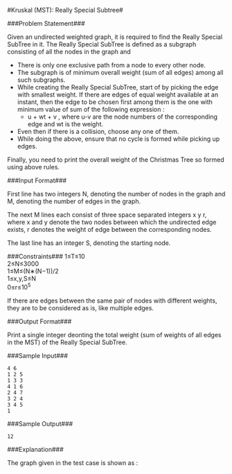 #Kruskal (MST): Really Special Subtree#

###Problem Statement###

Given an undirected weighted graph, it is required to find the Really Special SubTree in it. The Really Special SubTree is defined as a subgraph consisting of all the nodes in the graph and  

*    There is only one exclusive path from a node to every other node.
*    The subgraph is of minimum overall weight (sum of all edges) among all such subgraphs.
*    While creating the Really Special SubTree, start of by picking the edge with smallest weight. If there are edges of equal weight available at an instant, then the edge to be chosen first among them is the one with minimum value of sum of the following expression :
      *  u + wt + v , where u-v are the node numbers of the corresponding edge and wt is the weight.
*    Even then if there is a collision, choose any one of them.
*    While doing the above, ensure that no cycle is formed while picking up edges.  

Finally, you need to print the overall weight of the Christmas Tree so formed using above rules.

###Input Format###

First line has two integers N, denoting the number of nodes in the graph and M, denoting the number of edges in the graph.  

The next M lines each consist of three space separated integers x y r, where x and y denote the two nodes between which the undirected edge exists, r denotes the weight of edge between the corresponding nodes.  

The last line has an integer S, denoting the starting node.  

###Constraints###
1≤T≤10  
2≤N≤3000  
1≤M≤(N∗(N−1))/2  
1≤x,y,S≤N  
0≤r≤10<sup>5</sup>    

If there are edges between the same pair of nodes with different weights, they are to be considered as is, like multiple edges.  

###Output Format###

Print a single integer deonting the total weight (sum of weights of all edges in the MST) of the Really Special SubTree.

###Sample Input###
```
4 6
1 2 5
1 3 3
4 1 6
2 4 7
3 2 4
3 4 5
1
```
###Sample Output###
```
12
```
###Explanation###

The graph given in the test case is shown as :